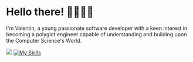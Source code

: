 # Hello there! 👋🏼👋🏼


I'm Valentin, a young passionate software developer with a keen interest in becoming a polyglot engineer capable of understanding and building upon the Computer Science's World.

![](https://komarev.com/ghpvc/?username=Valikmeister&color=lightgrey)
[![My Skills](https://skillicons.dev/icons?i=linux,vscode,ts,c,cpp,rust,go,docker,kubernetes)](https://skillicons.dev)

